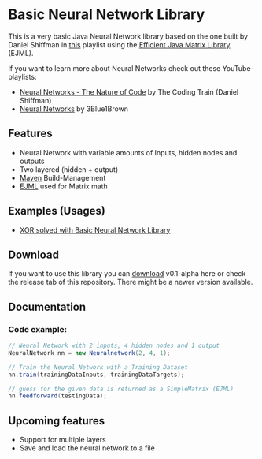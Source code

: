 # Basic Neural Network Library

This is a very basic Java Neural Network library based on the one built by Daniel Shiffman in [this](https://www.youtube.com/watch?v=XJ7HLz9VYz0&list=PLRqwX-V7Uu6aCibgK1PTWWu9by6XFdCfh) playlist using the [Efficient Java Matrix Library](https://www.ejml.org) (EJML).

If you want to learn more about Neural Networks check out these YouTube-playlists:
- [Neural Networks - The Nature of Code](https://www.youtube.com/watch?v=XJ7HLz9VYz0&list=PLRqwX-V7Uu6aCibgK1PTWWu9by6XFdCfh) by The Coding Train (Daniel Shiffman)
- [Neural Networks](https://www.youtube.com/watch?v=aircAruvnKk&list=PLZHQObOWTQDNU6R1_67000Dx_ZCJB-3pi) by 3Blue1Brown
 
## Features

- Neural Network with variable amounts of Inputs, hidden nodes and outputs
- Two layered (hidden + output)
- [Maven](https://maven.apache.org) Build-Management
- [EJML](https://www.ejml.org) used for Matrix math

## Examples (Usages)

- [XOR solved with Basic Neural Network Library](https://github.com/kim-marcel/xor_with_nn)

## Download

If you want to use this library you can [download](https://github.com/kim-marcel/basic_neural_network/releases/download/v0.1-alpha/basic_neural_network-v0.1-alpha.jar) v0.1-alpha here or check the release tab of this repository. There might be a newer version available.

## Documentation

### Code example:

```java
// Neural Network with 2 inputs, 4 hidden nodes and 1 output
NeuralNetwork nn = new Neuralnetwork(2, 4, 1);

// Train the Neural Network with a Training Dataset
nn.train(trainingDataInputs, trainingDataTargets);

// guess for the given data is returned as a SimpleMatrix (EJML)
nn.feedforward(testingData);
```

## Upcoming features

- Support for multiple layers
- Save and load the neural network to a file